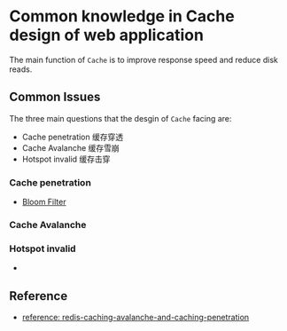 # Common knowledge in Cache design of web application

The main function of `Cache` is to improve response speed and reduce disk reads.

## Common Issues

The three main questions that the desgin of `Cache` facing are:

- Cache penetration 缓存穿透
- Cache Avalanche 缓存雪崩
- Hotspot invalid 缓存击穿

### Cache penetration

- [Bloom Filter](https://javaguide.cn/cs-basics/data-structure/bloom-filter.html)

### Cache Avalanche

### Hotspot invalid

-

## Reference

- [reference: redis-caching-avalanche-and-caching-penetration](https://github.com/doocs/advanced-java/blob/main/docs/high-concurrency/redis-caching-avalanche-and-caching-penetration.md)
